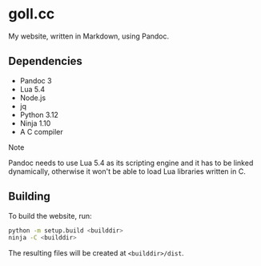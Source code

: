 goll.cc
=======

My website, written in Markdown, using Pandoc.

## Dependencies

 - Pandoc 3
 - Lua 5.4
 - Node.js
 - jq
 - Python 3.12
 - Ninja 1.10
 - A C compiler

> [!NOTE] 
> Pandoc needs to use Lua 5.4 as its scripting engine and it has to be
> linked dynamically, otherwise it won't be able to load Lua libraries
> written in C.

## Building

To build the website, run:

```sh
python -m setup.build <builddir>
ninja -C <builddir>
```

The resulting files will be created at `<builddir>/dist`.
